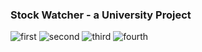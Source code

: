 ### Stock Watcher - a University Project


![first](https://user-images.githubusercontent.com/6069054/42775484-18a50690-893d-11e8-9f64-48af0ceeaa32.png)
![second](https://user-images.githubusercontent.com/6069054/42775487-1918d98a-893d-11e8-9b68-77fc9f279f3a.png)
![third](https://user-images.githubusercontent.com/6069054/42775489-194d5944-893d-11e8-92dc-53bb7b90e4df.png)
![fourth](https://user-images.githubusercontent.com/6069054/42775485-18e01e88-893d-11e8-8e0e-cefd4ee28a8a.png)
